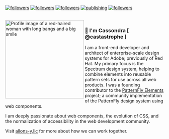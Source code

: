 <p><a rel="me" href="https://front-end.social/@castastrophe">
    <img alt="followers" title="Follow me on Mastodon" src="https://img.shields.io/mastodon/follow/109297102751309835?domain=https%3A%2F%2Ffront-end.social&label=Follow&logo=mastodon&logoColor=white&style=for-the-badge&labelColor=008080&color=006969"/></a>
  <a href="https://github.com/castastrophe">
    <img alt="followers" title="Follow me on GitHub" src="https://img.shields.io/github/followers/castastrophe?color=236ad3&labelColor=1155ba&style=for-the-badge&logo=github&label=Follow"/></a>
  <a href="https://codepen.io/castastrophe/">
    <img alt="followers" title="Follow me on CodePen" src="https://img.shields.io/badge/16-1?color=640464&labelColor=7c007c&style=for-the-badge&logo=codepen&label=Follow"/></a>
<a href="https://castastrophe.medium.com/">
    <img alt="publishing" title="View articles on Medium" src="https://img.shields.io/badge/107-1?color=666&labelColor=444&label=subscribe&logo=medium&logoColor=white&style=for-the-badge"/></a>
<a href="https://twitter.com/castastrophee">
    <img alt="followers" title="Follow me on Twitter" src="https://img.shields.io/twitter/follow/castastrophee?label=Follow&logo=twitter&logoColor=white&labelColor=1DA1F2&color=0b76b8&style=for-the-badge"/></a>
</p>
<br>

<img align="left" src="https://user-images.githubusercontent.com/1840295/200224980-bc8cc09c-aa93-4cfd-8ea1-7b3be506a45f.jpeg" width="250" alt="Profile image of a red-haired woman with long bangs and a big smile">

### 👋 I'm Cassondra [ @castastrophe ]

I am a front-end developer and architect of enterprise-scale design systems for Adobe; previously of Red Hat. My primary focus is the Spectrum design system, helping to combine elements into reusable pattern sets for use across all web products. I was a founding contributor to the [PatternFly&nbsp;Elements](https://github.com/patternfly/patternfly-elements) project; a community implementation of the PatternFly design system using web components.

I am deeply passionate about web components, the evolution of CSS, and the normalization of accessibility in the web development community.

Visit [allons-y.llc](http://allons-y.llc/) for more about how we can work together.
